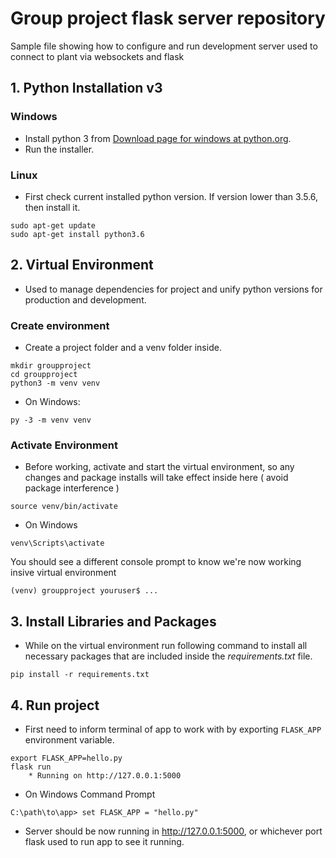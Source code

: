 # Group project flask server repository

Sample file showing how to configure and run development server used to connect to plant via websockets and flask

## 1. Python Installation v3

### Windows
 
 - Install python 3 from <a href="https://www.python.org/downloads/windows/" target="_blank">Download page for windows at python.org</a>.  
 - Run the installer.


### Linux

- First check current installed python version.  If version lower than 3.5.6, then install it. 

```shell
sudo apt-get update
sudo apt-get install python3.6
```

## 2. Virtual Environment

- Used to manage dependencies for project and unify python versions for production and development.

### Create environment

- Create a project folder and a venv folder inside.

```shell
mkdir groupproject
cd groupproject
python3 -m venv venv
```

- On Windows: 

```shell
py -3 -m venv venv
```

### Activate Environment

- Before working, activate and start the virtual environment, so any changes and package installs will take effect inside here ( avoid package interference )

```shell
source venv/bin/activate
```

- On Windows

```shell
venv\Scripts\activate
```

You should see a different console prompt to know we're now working insive virtual environment

```shell
(venv) groupproject youruser$ ...
```

## 3. Install Libraries and Packages

- While on the virtual environment run following command to install all necessary packages that are included inside the *requirements.txt* file.

```shell
pip install -r requirements.txt
```

## 4. Run project

- First need to inform terminal of app to work with by exporting `FLASK_APP` environment variable.

```shell
export FLASK_APP=hello.py
flask run
    * Running on http://127.0.0.1:5000
```
 - On Windows Command Prompt

 ```shell
C:\path\to\app> set FLASK_APP = "hello.py"
```

- Server should be now running in <a href="127.0.0.1:5000">http://127.0.0.1:5000</a>, or whichever port flask used to run app to see it running.


